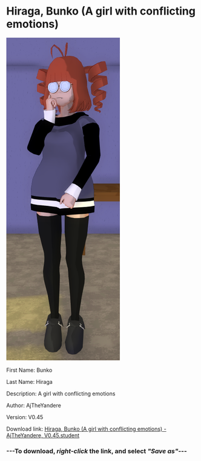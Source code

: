 # Hiraga, Bunko (A girl with conflicting emotions)

<img src = "https://raw.githubusercontent.com/Arbiter1223/Daigaku-Gurashi-Custom-Students/master/Students/Files/Hiraga%2C%20Bunko%20(A%20girl%20with%20conflicting%20emotions).png">

First Name: Bunko

Last Name: Hiraga

Description: A girl with conflicting emotions

Author: AjTheYandere

Version: V0.45

Download link: <a href="https://raw.githubusercontent.com/Arbiter1223/Daigaku-Gurashi-Custom-Students/master/Students/Files/Hiraga%2C%20Bunko%20(A%20girl%20with%20conflicting%20emotions)%20-%20AjTheYandere%2C%20V0.45.student">Hiraga, Bunko (A girl with conflicting emotions) - AjTheYandere, V0.45.student</a>

### ---**To download, _right-click_ the link, and select _"Save as"_**---
